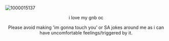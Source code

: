 ![1000015137](https://github.com/user-attachments/assets/d128b76b-e28d-49b2-96ae-64ea786fbf88)


<p align="center">i love my gnb oc
<p align="center">Please avoid making 'im gonna touch you’ or SA jokes around me as i can have uncomfortable feelings/triggered by it.
